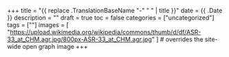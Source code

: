 +++
title = "{{ replace .TranslationBaseName "-" " " | title }}"
date = {{ .Date }}
description = ""
draft = true
toc = false
categories = ["uncategorized"]
tags = [""]
images = [
  "https://upload.wikimedia.org/wikipedia/commons/thumb/d/df/ASR-33_at_CHM.agr.jpg/800px-ASR-33_at_CHM.agr.jpg"
] # overrides the site-wide open graph image
+++

<!--more-->
